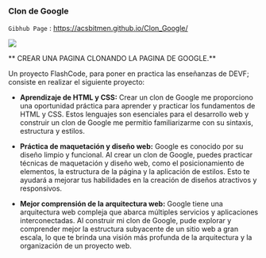 ### Clon de Google
`Gibhub Page` : <https://acsbitmen.github.io/Clon_Google/>

![](https://i.ibb.co/wcDjwjB/Clon-Google-Img.png)

** CREAR UNA PAGINA CLONANDO LA PAGINA DE GOOGLE.**

Un proyecto FlashCode, para poner en practica las enseñanzas de DEVF; consiste en realizar el siguiente proyecto:

- **Aprendizaje de HTML y CSS:** Crear un clon de Google me proporciono una oportunidad práctica para aprender y practicar los fundamentos de HTML y CSS. Estos lenguajes son esenciales para el desarrollo web y construir un clon de Google me permitio familiarizarme con su sintaxis, estructura y estilos.

- **Práctica de maquetación y diseño web:** Google es conocido por su diseño limpio y funcional. Al crear un clon de Google, puedes practicar técnicas de maquetación y diseño web, como el posicionamiento de elementos, la estructura de la página y la aplicación de estilos. Esto te ayudará a mejorar tus habilidades en la creación de diseños atractivos y responsivos.

- **Mejor comprensión de la arquitectura web:** Google tiene una arquitectura web compleja que abarca múltiples servicios y aplicaciones interconectadas. Al construir mi clon de Google, pude explorar y comprender mejor la estructura subyacente de un sitio web a gran escala, lo que te brinda una visión más profunda de la arquitectura y la organización de un proyecto web.
